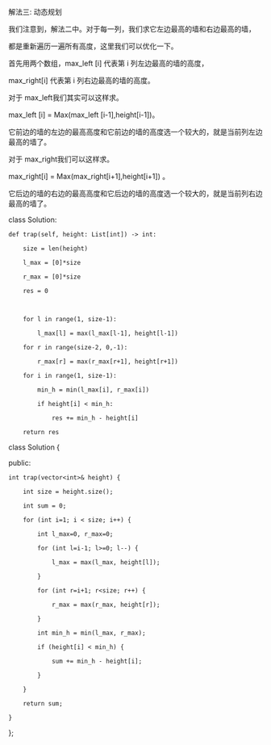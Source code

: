 解法三: 动态规划

我们注意到，解法二中。对于每一列，我们求它左边最高的墙和右边最高的墙，

都是重新遍历一遍所有高度，这里我们可以优化一下。

首先用两个数组，max_left [i] 代表第 i 列左边最高的墙的高度，

max_right[i] 代表第 i 列右边最高的墙的高度。

对于 max_left我们其实可以这样求。

max_left [i] = Max(max_left [i-1],height[i-1])。

它前边的墙的左边的最高高度和它前边的墙的高度选一个较大的，就是当前列左边最高的墙了。

对于 max_right我们可以这样求。

max_right[i] = Max(max_right[i+1],height[i+1]) 。

它后边的墙的右边的最高高度和它后边的墙的高度选一个较大的，就是当前列右边最高的墙了。

class Solution:

    def trap(self, height: List[int]) -> int:

        size = len(height)

        l_max = [0]*size

        r_max = [0]*size

        res = 0

        

        for l in range(1, size-1):

            l_max[l] = max(l_max[l-1], height[l-1])

        for r in range(size-2, 0,-1):

            r_max[r] = max(r_max[r+1], height[r+1])

        for i in range(1, size-1):

            min_h = min(l_max[i], r_max[i])

            if height[i] < min_h:

                res += min_h - height[i]

        return res


class Solution {

public:

    int trap(vector<int>& height) {

        int size = height.size();

        int sum = 0;

        for (int i=1; i < size; i++) {

            int l_max=0, r_max=0;

            for (int l=i-1; l>=0; l--) {

                l_max = max(l_max, height[l]);

            }

            for (int r=i+1; r<size; r++) {

                r_max = max(r_max, height[r]);

            }

            int min_h = min(l_max, r_max);

            if (height[i] < min_h) {

                sum += min_h - height[i];

            }

        }

        return sum;    

    }

};

